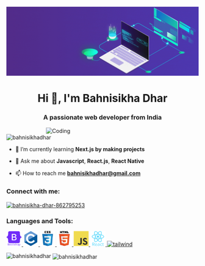 ![logo](https://github.com/bahnisikhadhar/bahnisikhadhar/blob/main/bannergif.gif)

<h1 align="center">Hi 👋, I'm Bahnisikha Dhar</h1>
<h3 align="center">A passionate web developer from India</h3>
<img align="right" alt="Coding" width="400" src="https://miro.medium.com/v2/resize:fit:1400/1*qdAW1TjCN57h1lbuuzvchg.gif">

<p align="left"> <img src="https://komarev.com/ghpvc/?username=bahnisikhadhar&label=Profile%20views&color=0e75b6&style=flat" alt="bahnisikhadhar" /> </p>

- 🌱 I’m currently learning  **Next.js by making projects**

- 💬 Ask me about **Javascript**, **React.js**, **React Native**

- 📫 How to reach me **bahnisikhadhar@gmail.com**

<h3 align="left">Connect with me:</h3>
<p align="left">
<a href="https://www.linkedin.com/in/bahnisikha-dhar-9560332a7/" target="blank"><img align="center" src="https://raw.githubusercontent.com/rahuldkjain/github-profile-readme-generator/master/src/images/icons/Social/linked-in-alt.svg" alt="bahnisikha-dhar-862795253" height="30" width="40" /></a>
</p>

<h3 align="left">Languages and Tools:</h3>
<p align="left"> <a href="https://getbootstrap.com" target="_blank" rel="noreferrer"> <img src="https://raw.githubusercontent.com/devicons/devicon/master/icons/bootstrap/bootstrap-plain-wordmark.svg" alt="bootstrap" width="40" height="40"/> </a> <a href="https://www.cprogramming.com/" target="_blank" rel="noreferrer"> <img src="https://raw.githubusercontent.com/devicons/devicon/master/icons/c/c-original.svg" alt="c" width="40" height="40"/> </a> <a href="https://www.w3schools.com/css/" target="_blank" rel="noreferrer"> <img src="https://raw.githubusercontent.com/devicons/devicon/master/icons/css3/css3-original-wordmark.svg" alt="css3" width="40" height="40"/> </a> <a href="https://www.w3.org/html/" target="_blank" rel="noreferrer"> <img src="https://raw.githubusercontent.com/devicons/devicon/master/icons/html5/html5-original-wordmark.svg" alt="html5" width="40" height="40"/> </a> <a href="https://developer.mozilla.org/en-US/docs/Web/JavaScript" target="_blank" rel="noreferrer"> <img src="https://raw.githubusercontent.com/devicons/devicon/master/icons/javascript/javascript-original.svg" alt="javascript" width="40" height="40"/> </a> <a href="https://reactjs.org/" target="_blank" rel="noreferrer"> <img src="https://raw.githubusercontent.com/devicons/devicon/master/icons/react/react-original-wordmark.svg" alt="react" width="40" height="40"/> </a><a href="https://tailwindcss.com/" target="_blank" rel="noreferrer"> <img src="https://www.vectorlogo.zone/logos/tailwindcss/tailwindcss-icon.svg" alt="tailwind" width="40" height="40"/> </a> </p>


<p><img align="left" src="https://github-readme-stats.vercel.app/api/top-langs?username=bahnisikhadhar&show_icons=true&locale=en&layout=compact" alt="bahnisikhadhar" /></p>

<p>&nbsp;<img align="center" src="https://github-readme-stats.vercel.app/api?username=bahnisikhadhar&show_icons=true&locale=en" alt="bahnisikhadhar" /></p>

<!-- <p><img align="center" src="https://github-readme-streak-stats.herokuapp.com/?user=bahnisikhadhar&" alt="bahnisikhadhar" /></p>
 -->
